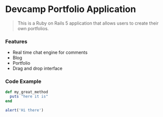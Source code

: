 # Devcamp Portfolio Application

> This is a Ruby on Rails 5 application that allows users to create their own portfolios.

### Features 

- Real time chat engine for comments
- Blog 
- Portfolio
- Drag and drop interface

### Code Example 

```ruby
def my_great_method
  puts "here it is"
end
```

```javascript
alert('Hi there')
```